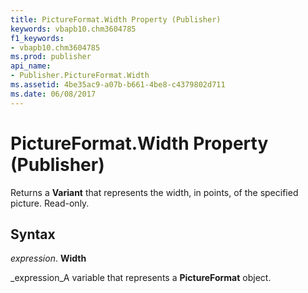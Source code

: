 ```yaml
---
title: PictureFormat.Width Property (Publisher)
keywords: vbapb10.chm3604785
f1_keywords:
- vbapb10.chm3604785
ms.prod: publisher
api_name:
- Publisher.PictureFormat.Width
ms.assetid: 4be35ac9-a07b-b661-4be8-c4379802d711
ms.date: 06/08/2017
---
```



# PictureFormat.Width Property (Publisher)

Returns a  **Variant** that represents the width, in points, of the specified picture. Read-only.


## Syntax

 _expression_. **Width**

 _expression_A variable that represents a  **PictureFormat** object.


